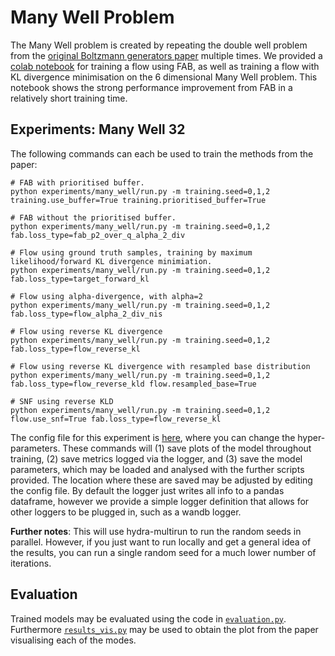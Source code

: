 # Many Well Problem
The Many Well problem is created by repeating the double well problem from the 
[original Boltzmann generators paper](https://www.science.org/doi/10.1126/science.aaw1147) multiple times.
We provided a [colab notebook](fab_many_well.ipynb) for training a flow using FAB, as well as training a flow
with KL divergence minimisation on the 6 dimensional Many Well problem. This notebook shows
the strong performance improvement from FAB in a relatively short training time.

## Experiments: Many Well 32
The following commands can each be used to train the methods from the paper:
```
# FAB with prioritised buffer.
python experiments/many_well/run.py -m training.seed=0,1,2 training.use_buffer=True training.prioritised_buffer=True 

# FAB without the prioritised buffer.
python experiments/many_well/run.py -m training.seed=0,1,2 fab.loss_type=fab_p2_over_q_alpha_2_div 

# Flow using ground truth samples, training by maximum likelihood/forward KL divergence minimiation.
python experiments/many_well/run.py -m training.seed=0,1,2 fab.loss_type=target_forward_kl

# Flow using alpha-divergence, with alpha=2
python experiments/many_well/run.py -m training.seed=0,1,2 fab.loss_type=flow_alpha_2_div_nis

# Flow using reverse KL divergence
python experiments/many_well/run.py -m training.seed=0,1,2 fab.loss_type=flow_reverse_kl

# Flow using reverse KL divergence with resampled base distribution
python experiments/many_well/run.py -m training.seed=0,1,2 fab.loss_type=flow_reverse_kld flow.resampled_base=True

# SNF using reverse KLD
python experiments/many_well/run.py -m training.seed=0,1,2 flow.use_snf=True fab.loss_type=flow_reverse_kl
```
The config file for this experiment is [here](../config/many_well.yaml), where you can change the hyper-parameters.
These commands will (1) save plots of the model throughout training, (2) save metrics logged via 
the logger, and (3) save the model parameters, which may be loaded and analysed with the 
further scripts provided.
The location where these are saved may be adjusted by editing the config file.
By default the logger just writes all info to a pandas dataframe, however we 
provide a simple logger definition that allows for other loggers to be plugged in, 
such as a wandb logger.

**Further notes**: This will use hydra-multirun to run the random seeds in parallel. 
However, if you just want to run locally and get a general idea of the results, 
you can run a single random seed for a much lower number of iterations. 


## Evaluation
Trained models may be evaluated using the code in [`evaluation.py`](evaluation.py).
Furthermore [`results_vis.py`](results_vis.py) may be used to obtain the plot from the paper
visualising each of the modes. 